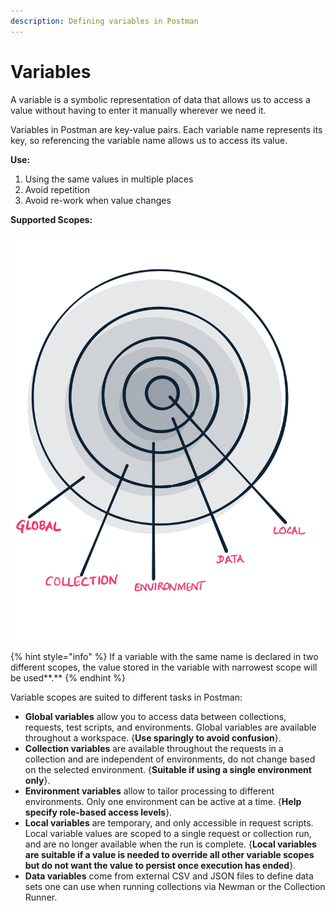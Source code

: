 ```yaml
---
description: Defining variables in Postman
---
```


# Variables

A variable is a symbolic representation of data that allows us to access a value without having to enter it manually wherever we need it.

Variables in Postman are key-value pairs. Each variable name represents its key, so referencing the variable name allows us to access its value.

**Use:**

1. Using the same values in multiple places
2. Avoid repetition
3. Avoid re-work when value changes

**Supported Scopes:**

![Possible scopes on Variables in Postman](../.gitbook/assets/postman-2.jpg)

{% hint style="info" %}
If a variable with the same name is declared in two different scopes, the value stored in the variable with narrowest scope will be used**.**
{% endhint %}

Variable scopes are suited to different tasks in Postman:

* **Global variables** allow you to access data between collections, requests, test scripts, and environments. Global variables are available throughout a workspace. {**Use sparingly to avoid confusion**}.
*  **Collection variables** are available throughout the requests in a collection and are independent of environments, do not change based on the selected environment. {**Suitable if using a single environment only**}.
*  **Environment variables** allow to tailor processing to different environments. Only one environment can be active at a time. {**Help specify role-based access levels**}.
*  **Local variables** are temporary, and only accessible in request scripts. Local variable values are scoped to a single request or collection run, and are no longer available when the run is complete. {**Local variables are suitable if a value is needed to override all other variable scopes but do not want the value to persist once execution has ended**}.
* **Data variables** come from external CSV and JSON files to define data sets one can use when running collections via Newman or the Collection Runner.







